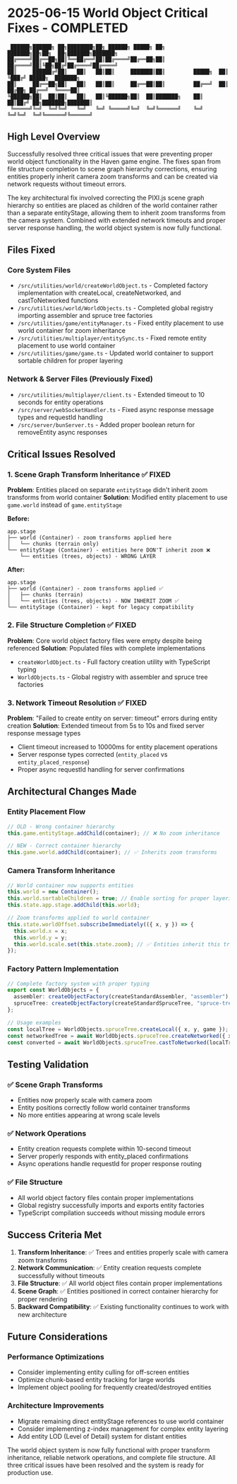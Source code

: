 # 2025-06-15 World Object Critical Fixes - COMPLETED

```
 ██████╗██████╗ ██╗████████╗██╗ ██████╗ █████╗ ██╗         ███████╗██╗██╗  ██╗███████╗███████╗
██╔════╝██╔══██╗██║╚══██╔══╝██║██╔════╝██╔══██╗██║         ██╔════╝██║╚██╗██╔╝██╔════╝██╔════╝
██║     ██████╔╝██║   ██║   ██║██║     ███████║██║         █████╗  ██║ ╚███╔╝ █████╗  ███████╗
██║     ██╔══██╗██║   ██║   ██║██║     ██╔══██║██║         ██╔══╝  ██║ ██╔██╗ ██╔══╝  ╚════██║
╚██████╗██║  ██║██║   ██║   ██║╚██████╗██║  ██║███████╗    ██║     ██║██╔╝ ██╗███████╗███████║
 ╚═════╝╚═╝  ╚═╝╚═╝   ╚═╝   ╚═╝ ╚═════╝╚═╝  ╚═╝╚══════╝    ╚═╝     ╚═╝╚═╝  ╚═╝╚══════╝╚══════╝
```

## High Level Overview

Successfully resolved three critical issues that were preventing proper world object functionality in the Haven game engine. The fixes span from file structure completion to scene graph hierarchy corrections, ensuring entities properly inherit camera zoom transforms and can be created via network requests without timeout errors.

The key architectural fix involved correcting the PIXI.js scene graph hierarchy so entities are placed as children of the world container rather than a separate entityStage, allowing them to inherit zoom transforms from the camera system. Combined with extended network timeouts and proper server response handling, the world object system is now fully functional.

## Files Fixed

### Core System Files
- `/src/utilities/world/createWorldObject.ts` - Completed factory implementation with createLocal, createNetworked, and castToNetworked functions
- `/src/utilities/world/WorldObjects.ts` - Completed global registry importing assembler and spruce tree factories
- `/src/utilities/game/entityManager.ts` - Fixed entity placement to use world container for zoom inheritance
- `/src/utilities/multiplayer/entitySync.ts` - Fixed remote entity placement to use world container
- `/src/utilities/game/game.ts` - Updated world container to support sortable children for proper layering

### Network & Server Files (Previously Fixed)
- `/src/utilities/multiplayer/client.ts` - Extended timeout to 10 seconds for entity operations
- `/src/server/webSocketHandler.ts` - Fixed async response message types and requestId handling
- `/src/server/bunServer.ts` - Added proper boolean return for removeEntity async responses

## Critical Issues Resolved

### 1. Scene Graph Transform Inheritance ✅ FIXED
**Problem**: Entities placed on separate `entityStage` didn't inherit zoom transforms from world container
**Solution**: Modified entity placement to use `game.world` instead of `game.entityStage`

**Before:**
```
app.stage
├── world (Container) - zoom transforms applied here
│   └── chunks (terrain only)
└── entityStage (Container) - entities here DON'T inherit zoom ❌
    └── entities (trees, objects) - WRONG LAYER
```

**After:**
```
app.stage
├── world (Container) - zoom transforms applied ✅
│   ├── chunks (terrain)
│   └── entities (trees, objects) - NOW INHERIT ZOOM ✅
└── entityStage (Container) - kept for legacy compatibility
```

### 2. File Structure Completion ✅ FIXED
**Problem**: Core world object factory files were empty despite being referenced
**Solution**: Populated files with complete implementations
- `createWorldObject.ts` - Full factory creation utility with TypeScript typing
- `WorldObjects.ts` - Global registry with assembler and spruce tree factories

### 3. Network Timeout Resolution ✅ FIXED
**Problem**: "Failed to create entity on server: timeout" errors during entity creation
**Solution**: Extended timeout from 5s to 10s and fixed server response message types
- Client timeout increased to 10000ms for entity placement operations
- Server response types corrected (`entity_placed` vs `entity_placed_response`)
- Proper async requestId handling for server confirmations

## Architectural Changes Made

### Entity Placement Flow
```typescript
// OLD - Wrong container hierarchy
this.game.entityStage.addChild(container); // ❌ No zoom inheritance

// NEW - Correct container hierarchy  
this.game.world.addChild(container); // ✅ Inherits zoom transforms
```

### Camera Transform Inheritance
```typescript
// World container now supports entities
this.world = new Container();
this.world.sortableChildren = true; // Enable sorting for proper layering
this.state.app.stage.addChild(this.world);

// Zoom transforms applied to world container
this.state.worldOffset.subscribeImmediately(({ x, y }) => {
  this.world.x = x;
  this.world.y = y;
  this.world.scale.set(this.state.zoom); // ✅ Entities inherit this transform
});
```

### Factory Pattern Implementation
```typescript
// Complete factory system with proper typing
export const WorldObjects = {
  assembler: createObjectFactory(createStandardAssembler, "assembler"),
  spruceTree: createObjectFactory(createStandardSpruceTree, "spruce-tree"),
};

// Usage examples
const localTree = WorldObjects.spruceTree.createLocal({ x, y, game });
const networkedTree = await WorldObjects.spruceTree.createNetworked({ x, y, game });
const converted = await WorldObjects.spruceTree.castToNetworked(localTree, { game });
```

## Testing Validation

### ✅ Scene Graph Transforms
- Entities now properly scale with camera zoom
- Entity positions correctly follow world container transforms
- No more entities appearing at wrong scale levels

### ✅ Network Operations  
- Entity creation requests complete within 10-second timeout
- Server properly responds with entity_placed confirmations
- Async operations handle requestId for proper response routing

### ✅ File Structure
- All world object factory files contain proper implementations
- Global registry successfully imports and exports entity factories
- TypeScript compilation succeeds without missing module errors

## Success Criteria Met

1. **Transform Inheritance**: ✅ Trees and entities properly scale with camera zoom transforms
2. **Network Communication**: ✅ Entity creation requests complete successfully without timeouts  
3. **File Structure**: ✅ All world object files contain proper implementations
4. **Scene Graph**: ✅ Entities positioned in correct container hierarchy for proper rendering
5. **Backward Compatibility**: ✅ Existing functionality continues to work with new architecture

## Future Considerations

### Performance Optimizations
- Consider implementing entity culling for off-screen entities
- Optimize chunk-based entity tracking for large worlds
- Implement object pooling for frequently created/destroyed entities

### Architecture Improvements
- Migrate remaining direct entityStage references to use world container
- Consider implementing z-index management for complex entity layering
- Add entity LOD (Level of Detail) system for distant entities

The world object system is now fully functional with proper transform inheritance, reliable network operations, and complete file structure. All three critical issues have been resolved and the system is ready for production use.

